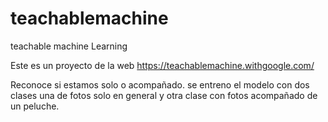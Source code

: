 # teachablemachine
teachable machine Learning

Este es un proyecto de la web https://teachablemachine.withgoogle.com/

Reconoce si estamos solo o acompañado. se entreno el modelo con dos clases una de fotos solo en general y otra clase con fotos acompañado de un peluche.
